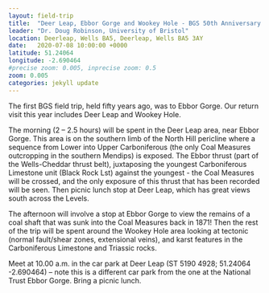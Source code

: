 ```yaml
---
layout: field-trip
title:  "Deer Leap, Ebbor Gorge and Wookey Hole - BGS 50th Anniversary Celebratione"
leader: "Dr. Doug Robinson, University of Bristol"
location: Deerleap, Wells BA5, Deerleap, Wells BA5 3AY
date:   2020-07-08 10:00:00 +0000
latitude: 51.24064
longitude: -2.690464
#precise zoom: 0.005, inprecise zoom: 0.5
zoom: 0.005
categories: jekyll update
---
```

The first BGS field trip, held fifty years ago, was to Ebbor Gorge. Our return visit this year includes Deer Leap and Wookey Hole.

The morning (2 – 2.5 hours) will be spent in the Deer Leap area, near Ebbor Gorge. This area is on the southern limb of the North Hill pericline where a sequence from Lower into Upper Carboniferous (the only Coal Measures outcropping in the southern Mendips) is exposed. The Ebbor thrust (part of the Wells-Cheddar thrust belt), juxtaposing the youngest Carboniferous Limestone unit (Black Rock Lst) against the youngest - the Coal Measures will be crossed, and the only exposure of this thrust that has been recorded will be seen. Then picnic lunch stop at Deer Leap, which has great views south across the Levels.

The afternoon will involve a stop at Ebbor Gorge to view the remains of a coal shaft that was sunk into the Coal Measures back in 1871! Then the rest of the trip will be spent around the Wookey Hole area looking at tectonic (normal fault/shear zones, extensional veins), and karst features in the Carboniferous Limestone and Triassic rocks.

Meet at 10.00 a.m. in the car park at Deer Leap (ST 5190 4928; 51.24064 -2.690464) – note this is a different car park from the one at the National Trust Ebbor Gorge. Bring a picnic lunch.
